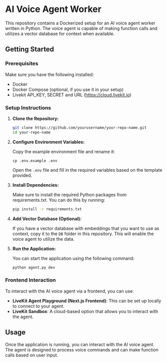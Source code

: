 # AI Voice Agent Worker

This repository contains a Dockerized setup for an AI voice agent worker written in Python. The voice agent is capable of making function calls and utilizes a vector database for context when available.

## Getting Started

### Prerequisites

Make sure you have the following installed:

- Docker
- Docker Compose (optional, if you use it in your setup)
- Livekit API_KEY, SECRET and URL (https://cloud.livekit.io)

### Setup Instructions

1. **Clone the Repository:**

   ```bash
   git clone https://github.com/yourusername/your-repo-name.git
   cd your-repo-name

2. **Configure Environment Variables:**

    Copy the example environment file and rename it:
    
    `cp .env.example .env`

    Open the `.env` file and fill in the required variables based on the template provided.
    
3. **Install Dependencies:**

    Make sure to install the required Python packages from requirements.txt. You can do this by running:
    
    ```bash
    pip install -r requirements.txt
    
4. **Add Vector Database (Optional):**

    If you have a vector database with embeddings that you want to use as context, copy it to the `DB` folder in this repository. This will enable the voice agent to utilize the data.

5. **Run the Application:**

    You can start the application using the following command:

    ```bash
    python agent.py dev
    
### Frontend Interaction

To interact with the AI voice agent via a frontend, you can use:

- **LiveKit Agent Playground (Next.js Frontend)**: This can be set up locally to connect to your agent.
- **LiveKit Sandbox**: A cloud-based option that allows you to interact with the agent.

## Usage
Once the application is running, you can interact with the AI voice agent. The agent is designed to process voice commands and can make function calls based on user input.